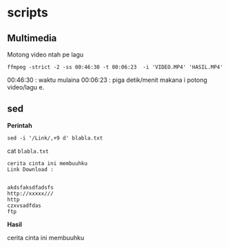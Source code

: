 # scripts

## Multimedia
Motong video ntah pe lagu
```
ffmpeg -strict -2 -ss 00:46:30 -t 00:06:23  -i 'VIDEO.MP4' 'HASIL.MP4'
```
00:46:30 : waktu mulaina
00:06:23 : piga detik/menit makana i potong video/lagu e.


## sed

**Perintah**
```
sed -i '/Link/,+9 d' blabla.txt
```
cat `blabla.txt`
```
cerita cinta ini membuuhku
Link Download :


akdsfaksdfadsfs
http://xxxxx///
http
czxvsadfdas
ftp
```

**Hasil**

cerita cinta ini membuuhku
